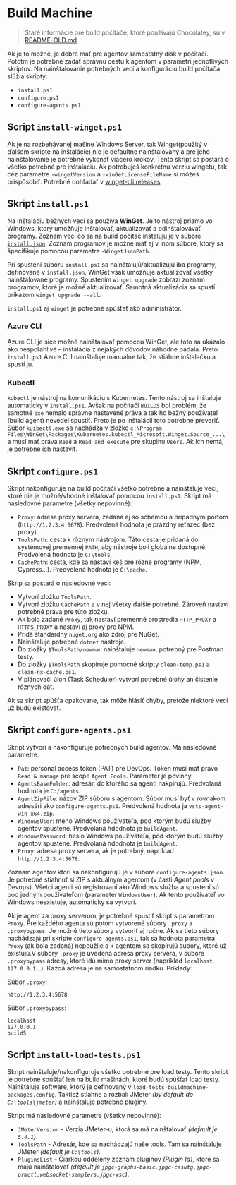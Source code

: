 # Build Machine

> Staré informácie pre build počítače, ktoré používajú Chocolatey, sú v [README-OLD.md](README-OLD.md)

Ak je to možné, je dobré mať pre agentov samostatný disk v počítači. Pototm je potrebné zadať správnu cestu k agentom
v parametri jednotlivých skriptov. Na nainštalovanie potrebných vecí a konfiguráciu build počítača slúžia skripty:

- `install.ps1`
- `configure.ps1`
- `configure-agents.ps1`

## Script `install-winget.ps1`

Ak je na rozbehávanej mašine Windows Server, tak Winget(použitý v ďalšom skripte na inštalácie) nie je defaultne nainštalovaný a pre jeho nainštalovanie je potrebné vykonať viacero krokov. Tento skript sa postará o všetko potrebné pre inštaláciu.
Ak potrebuješ konkrétnu verziu wingetu, tak cez parametre `-wingetVersion` a `-winGetLicenseFileName` si môžeš prispôsobiť. Potrebné dohľadať v [winget-cli releases](https://github.com/microsoft/winget-cli/releases)

## Skript `install.ps1`

Na inštaláciu bežných vecí sa používa **WinGet**. Je to nástroj priamo vo Windows, ktorý umožňuje inštalovať, aktualizovať
a odinštalovávať programy. Zoznam vecí čo sa na build počítač inštalujú je v súbore [`install.json`](install.json).
Zoznam programov je možné mať aj v inom súbore, ktorý sa špecifikuje pomocou parametra `-WingetJsonPath`.

Pri spustení súboru `install.ps1` sa nainštalujú/aktualizujú iba programy, definované v `install.json`. WinGet však umožňuje
aktualizovať všetky nainštalované programy. Spustením `winget upgrade` zobrazí zoznam programov, ktoré je možné aktualizovať.
Samotná aktualizácia sa spustí príkazom `winget upgrade --all`.

`install.ps1` aj `winget` je potrebné spúšťať ako administrátor.

### Azure CLI

Azure CLI je síce možné nainštalovať pomocou WinGet, ale toto sa ukázalo ako nespoľahlivé – inštalácia z nejakých dôvodov
náhodne padala. Preto `install.ps1` Azure CLI nainštaluje manuálne tak, že stiahne inštalačku a spustí ju.

### Kubectl

`kubectl` je nástroj na komunikáciu s Kubernetes. Tento nástroj sa inštaluje automaticky v `install.ps1`. Avšak na
počítači `BUILD5` bol problém, že samotné `exe` nemalo správne nastavené práva a tak ho bežný používateľ (build agent)
nevedel spustiť. Preto je po inštalácii toto potrebné preveriť. Súbor `kuibectl.exe` sa nachádza v zložke
`c:\Program Files\WinGet\Packages\Kubernetes.kubectl_Microsoft.Winget.Source_...\` a musí mať práva `Read`
a `Read and execute` pre skupinu `Users`. Ak ich nemá, je potrebné ich nastaviť.

## Skript `configure.ps1`

Skript nakonfiguruje na build počítači všetko potrebné a nainštaluje veci, ktoré nie je možné/vhodné inštalovať pomocou
`install.ps1`. Skript má nasledovné parametre (všetky nepovinné):

- `Proxy`: adresa proxy servera, zadaná aj so schémou a prípadným portom (`http://1.2.3:4:5678`). Predvolená hodnota je prázdny reťazec (bez proxy).
- `ToolsPath`: cesta k rôznym nástrojom. Táto cesta je pridaná do systémovej premennej `PATH`, aby nástroje boli globálne dostupné. Predvolená hodnota je `C:\tools`,
- `CachePath`: cesta, kde sa nastaví keš pre rôzne programy (NPM, Cypress…). Predvolená hodnota je `C:\cache`.

Skrip sa postará o nasledovné veci:

- Vytvorí zložku `ToolsPath`.
- Vytvorí zložku `CachePath` a v nej všetky ďalšie potrebné. Zároveň nastaví potrebné práva pre túto zložku.
- Ak bolo zadané `Proxy`, tak nastaví premenné prostredia `HTTP_PROXY` a `HTTPS_PROXY` a nastaví aj proxy pre NPM.
- Pridá štandardný `nuget.org` ako zdroj pre NuGet.
- Nainštaluje potrebné `dotnet` nástroje.
- Do zložky `$ToolsPath/newman` nainštaluje `newman`, potrebný pre Postman testy.
- Do zložky `$ToolsPath` skopíruje pomocné skripty `clean-temp.ps1` a `clean-nx-cache.ps1`.
- V plánovači úloh (Task Scheduler) vytvorí potrebné úlohy an čistenie rôznych dát.

Ak sa skript spúšťa opakovane, tak môže hlásiť chyby, pretože niektoré veci už budú existovať.

## Skript `configure-agents.ps1`

Skript vytvorí a nakonfiguruje potrebných build agentov. Má nasledovné parametre:

- `Pat`: personal access token (PAT) pre DevOps. Token musí mať právo `Read & manage` pre scope `Agent Pools`. Parameter je povinný.
- `AgentsBaseFolder`: adresár, do ktorého sa agenti nakpírujú. Predvolaná hodnota je `C:/agents`.
- `AgentZipFile`: názov ZIP súboru s agentom. Súbor musí byť v rovnakom adresári ako `configure-agents.ps1`. Predvolená hodnota ja `vsts-agent-win-x64.zip`.
- `WindowsUser`: meno Windows používateľa, pod ktorým budú služby agentov spustené. Predvolaná hdodnota je `buildAgent`.
- `WindowsPassword`: heslo Windows používateľa, pod ktorým budú služby agentov spustené. Predvolaná hdodnota je `buildAgent`.
- `Proxy`: adresa proxy servera, ak je potrebný, napríklad `http://1.2.3.4:5678`.

Zoznam agentov ktorí sa nakonfigurujú je v súbore `configure-agents.json`. Je potrebné stiahnuť si ZIP s aktuálnym agentom
(v časti _Agent pools_ v Devops). Všetci agenti sú registrovaní ako Windows služba a spustení sú pod jedným používateľom
(parameter `WindowsUser`). Ak tento používateľ vo Windows neexistuje, automaticky sa vytvorí.

Ak je agent za proxy serverom, je potrebné spustiť skript s parametrom `Proxy`. Pre každého agenta sú potom vytvorené
súbory `.proxy` a `.proxybypass`. Je možné tieto súbory vytvoriť aj ručne. Ak sa tieto súbory nachádzajú pri skripte
`configure-agents.ps1`, tak sa hodnota parametra `Proxy` (ak bola zadaná) nepoužije a k agentom sa skopírujú súbory,
ktoré už existujú.V súbory `.proxy` je uvedená adresa proxy servera, v súbore `.proxybypass` adresy, ktoré idú mimo proxy
server (napríklad `localhost`, `127.0.0.1`…). Každá adresa je na samostatnom riadku. Príklady:

Súbor `.proxy`:

``` text
http://1.2.3.4:5678
```

Súbor `.proxybypass`:

``` text
localhost
127.0.0.1
build5
```

## Script `install-load-tests.ps1`

Skript nainštaluje/nakonfiguruje všetko potrebné pre load testy. Tento skript je potrebné spúšťať len na build mašinách,
ktoré budú spúšťať load testy. Nainštaluje software, ktorý je definovaný v `load-tests-buildmachine-packages.config`.
Taktiež stiahne a rozbalí JMeter _(by default do `C:\tools\jmeter`)_ a nainštaluje potrebné pluginy.

Skript má nasledovné parametre (všetky nepovinné):

- `JMeterVersion` - Verzia JMeter-u, ktorá sa má nainštalovať _(default je `5.4.1`)_.
- `ToolsPath` - Adresár, kde sa nachádzajú naše tools. Tam sa nainštaluje JMeter _(default je `C:\tools`)_.
- `PluginsList` - Čiarkou oddelený zoznam pluginov _(Plugin Id)_, ktoré sa majú nainštalovať _(default je `jpgc-graphs-basic,jpgc-casutg,jpgc-prmctl,websocket-samplers,jpgc-wsc`)_.
